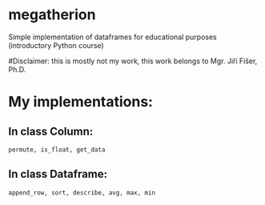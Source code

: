 # megatherion
Simple implementation of dataframes for educational purposes (introductory Python course)

#Disclaimer: this is mostly not my work, this work belongs to Mgr. Jiří Fišer, Ph.D. 

# My implementations: 
  ## In class Column:
    permute, is_float, get_data
  ## In class Dataframe:
    append_row, sort, describe, avg, max, min
